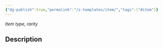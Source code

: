 ```yaml
---
{"dg-publish":true,"permalink":"/z-templates/item/","tags":["#item"]}
---
```


*Item type, rarity*

## Description
